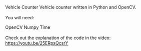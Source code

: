 Vehicle Counter
Vehicle counter written in Python and OpenCV.
<br><br> You will need:

OpenCV
Numpy
Time
<br><br> Check out the explanation of the code in the video:
<a href="https://youtu.be/25ERpsQcsrY">https://youtu.be/25ERpsQcsrY</a>
